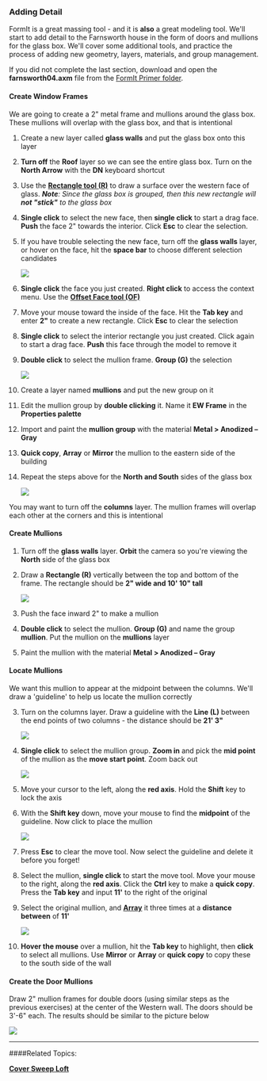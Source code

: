 ### Adding Detail
FormIt is a great massing tool - and it is **also** a great modeling tool. We'll start to add detail to the Farnsworth house in the form of doors and mullions for the glass box. We'll cover some additional tools, and practice the process of adding new geometry, layers, materials, and group management.

If you did not complete the last section, download and open the **farnsworth04.axm** file from the [FormIt Primer folder](https://autodesk.app.box.com/s/thavswirrbflit27rbqzl26ljj7fu1uv/1/9025446442).

#### Create Window Frames
We are going to create a 2" metal frame and mullions around the glass box. These mullions will overlap with the glass box, and that is intentional

1. Create a new layer called **glass walls** and put the glass box onto this layer

1. **Turn off** the **Roof** layer so we can see the entire glass box. Turn on the **North Arrow** with the **DN** keyboard shortcut

2. Use the [**Rectangle tool (R)**](../tool-library/rectangle-tool.md) to draw a surface over the western face of glass. _**Note**: Since the glass box is grouped, then this new rectangle will **not "stick"** to the glass box_

3. **Single click** to select the new face, then **single click** to start a drag face. **Push** the face 2" towards the interior. Click **Esc** to clear the selection. 

4. If you have trouble selecting the new face, turn off the **glass walls** layer, or hover on the face, hit the **space bar** to choose different selection candidates

    ![](./images/24f63252-b1e6-4071-ba24-961269bf4490.png)
    
3. **Single click** the face you just created. **Right click** to access the context menu. Use the [**Offset Face tool (OF)**](../tool-library/extrude-cut-and-offset-faces.md)

4. Move your mouse toward the inside of the face. Hit the **Tab key** and enter **2"** to create a new rectangle. Click **Esc** to clear the selection

5. **Single click** to select the interior rectangle you just created. Click again to start a drag face. **Push** this face through the model to remove it

6. **Double click** to select the mullion frame. **Group (G)** the selection

    ![](./images/UpperTerraceSketch_15.png)
    
7. Create a layer named **mullions** and  put the new group on it

8. Edit the mullion group by **double clicking** it. Name it **EW Frame** in the **Properties palette**

6. Import and paint the **mullion group** with the material **Metal &gt; Anodized – Gray**

7. **Quick copy**, **Array** or **Mirror** the mullion to the eastern side of the building

8. Repeat the steps above for the **North and South** sides of the glass box

    ![](./images/UpperTerraceSketch_16.png)

You may want to turn off the **columns** layer. The mullion frames will overlap each other at the corners and this is intentional

    
#### Create Mullions

1. Turn off the **glass walls** layer. **Orbit** the camera so you're viewing the **North** side of the glass box

2. Draw a **Rectangle (R)** vertically between the top and bottom of the frame. The rectangle should be **2" wide and 10' 10" tall**

    ![](./images/7657c4da-7a46-4b50-9458-d08286f9efa4.png)

2. Push the face inward 2" to make a mullion

3. **Double click** to select the mullion. **Group (G)** and name the group **mullion**. Put the mullion on the **mullions** layer

4. Paint the mullion with the material **Metal &gt; Anodized – Gray**

#### Locate Mullions
We want this mullion to appear at the midpoint between the columns. We'll draw a 'guideline' to help us locate the mullion correctly

3. Turn on the columns layer. Draw a guideline with the **Line (L)** between the end points of two columns - the distance should be **21' 3"**

    ![](./images/UpperTerraceSketch_17.png)

4. **Single click** to select the mullion group. **Zoom in** and pick the **mid point** of the mullion as the **move start point**. Zoom back out

    ![](./images/MullionSnap.png)
    
5. Move your cursor to the left, along the **red axis**. Hold the **Shift** key to lock the axis

6. With the **Shift key** down, move your mouse to find the **midpoint** of the guideline. Now click to place the mullion

    ![](./images/UpperTerraceSketch_18.png)    
    
7. Press **Esc** to clear the move tool. Now select the guideline and delete it before you forget!

6. Select the mullion, **single click** to start the move tool. Move your mouse to the right, along the **red axis**. Click the **Ctrl** key to make a **quick copy**. Press the **Tab key** and input **11'** to the right of the original

5. Select the original mullion, and [**Array**](../tool-library/tilt-array-copy-and-paste.md) it three times at a **distance between** of **11'**

    ![](./images/UpperTerraceSketch_19.png)

6. **Hover the mouse** over a mullion, hit the **Tab key** to highlight, then **click** to select all mullions. Use **Mirror** or **Array** or **quick copy** to copy these to the south side of the wall

#### Create the Door Mullions
Draw 2" mullion frames for double doors (using similar steps as the previous exercises) at the center of the Western wall. The doors should be 3'-6" each. The results should be similar to the picture below

![](./images/a4f7bb20-db89-4638-a3ad-4ae05c63d351.png)

---
####Related Topics:

[**Cover Sweep Loft**](../tool-library/cover-sweep-loft.md)